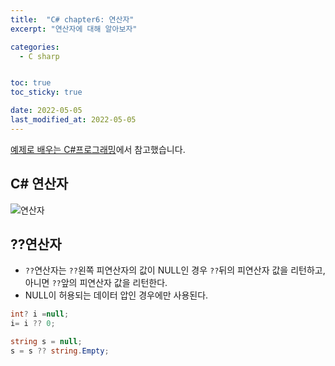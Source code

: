 ```yaml
---
title:  "C# chapter6: 연산자"
excerpt: "연산자에 대해 알아보자"

categories:
  - C sharp


toc: true
toc_sticky: true

date: 2022-05-05
last_modified_at: 2022-05-05
---
```

[예제로 배우는 C#프로그래밍](http://www.csharpstudy.com/CSharp/CSharp-operator.aspx)에서 참고했습니다.

## C# 연산자
  ![연산자](https://user-images.githubusercontent.com/92415634/166870156-89eda92c-8d6f-4486-b589-15870504f784.JPG)

## ??연산자
  - `??`연산자는 `??`왼쪽 피연산자의 값이 NULL인 경우 `??`뒤의 피연산자 값을 리턴하고, 아니면 `??`앞의 피연산자 값을 리턴한다.
  - NULL이 허용되는 데이터 압인 경우에만 사용된다.

  ```c#
  int? i =null;
  i= i ?? 0;

  string s = null;
  s = s ?? string.Empty;
  ```

